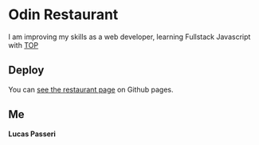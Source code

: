 # Odin Restaurant

I am improving my skills as a web developer, learning Fullstack Javascript with [TOP](https://www.theodinproject.com/lessons/node-path-javascript-restaurant-page)

## Deploy

You can [see the restaurant page](https://lucaspasseri.github.io/odin-restaurant) on Github pages.

## Me

**Lucas Passeri**
